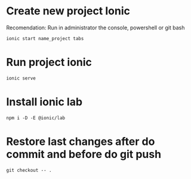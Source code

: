 # Create new project Ionic
Recomendation: Run in administrator the console, powershell or git bash
``` 
ionic start name_project tabs
```

# Run project ionic
```
ionic serve
```

# Install ionic lab
```
npm i -D -E @ionic/lab
```

# Restore last changes after do commit and before do git push
```
git checkout -- .
```